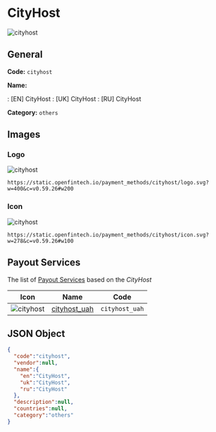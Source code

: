 
# CityHost 
![cityhost](https://static.openfintech.io/payment_methods/cityhost/logo.svg?w=400&c=v0.59.26#w200)  

## General 
**Code:** `cityhost` 
 
**Name:** 
 
:	[EN] CityHost 
:	[UK] CityHost 
:	[RU] CityHost 
 
**Category:** `others` 
 

## Images 

### Logo 
![cityhost](https://static.openfintech.io/payment_methods/cityhost/logo.svg?w=400&c=v0.59.26#w200)  

```
https://static.openfintech.io/payment_methods/cityhost/logo.svg?w=400&c=v0.59.26#w200
```  

### Icon 
![cityhost](https://static.openfintech.io/payment_methods/cityhost/icon.svg?w=278&c=v0.59.26#w100)  

```
https://static.openfintech.io/payment_methods/cityhost/icon.svg?w=278&c=v0.59.26#w100
```  

## Payout Services 
 
The list of [Payout Services](/payout-services/) based on the _CityHost_ 

|Icon|Name|Code| 
|:---:|:---:|:---:| 
|![cityhost](https://static.openfintech.io/payout_methods/cityhost/icon.png?w=278&c=v0.59.26#w40) |[cityhost_uah](/payout-services/cityhost_uah/)|`cityhost_uah`| 
 

## JSON Object 

```json
{
  "code":"cityhost",
  "vendor":null,
  "name":{
    "en":"CityHost",
    "uk":"CityHost",
    "ru":"CityHost"
  },
  "description":null,
  "countries":null,
  "category":"others"
}
```  
